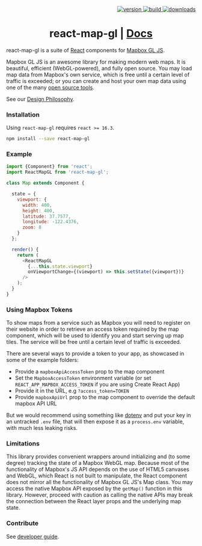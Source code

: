 <p align="right">
  <a href="https://npmjs.org/package/react-map-gl">
    <img src="https://img.shields.io/npm/v/react-map-gl.svg?style=flat-square" alt="version" />
  </a>
  <a href="https://travis-ci.com/visgl/react-map-gl">
    <img src="https://api.travis-ci.com/visgl/react-map-gl.svg?branch=master" alt="build" />
  </a>
  <a href="https://npmjs.org/package/react-map-gl">
    <img src="https://img.shields.io/npm/dm/react-map-gl.svg?style=flat-square" alt="downloads" />
  </a>
</p>

<h1 align="center">react-map-gl | <a href="https://visgl.github.io/react-map-gl">Docs</a></h1>

react-map-gl is a suite of [React](http://facebook.github.io/react/) components for
[Mapbox GL JS](https://github.com/mapbox/mapbox-gl-js).

Mapbox GL JS is an awesome library for making modern web maps. It is beautiful, efficient (WebGL-powered), and fully open source. You may load map data from Mapbox's own service, which is free until a certain level of traffic is exceeded; or you can create and host your own map data using one of the many [open source tools](https://github.com/mapbox/awesome-vector-tiles).

See our [Design Philosophy](docs/README.md#design-philosophy).

### Installation

Using `react-map-gl` requires `react >= 16.3`.

```sh
npm install --save react-map-gl
```

### Example

```js
import {Component} from 'react';
import ReactMapGL from 'react-map-gl';

class Map extends Component {

  state = {
    viewport: {
      width: 400,
      height: 400,
      latitude: 37.7577,
      longitude: -122.4376,
      zoom: 8
    }
  };

  render() {
    return (
      <ReactMapGL
        {...this.state.viewport}
        onViewportChange={(viewport) => this.setState({viewport})}
      />
    );
  }
}
```

### Using Mapbox Tokens

To show maps from a service such as Mapbox you will need to register on their website in order to retrieve an access token required by the map component, which will be used to identify you and start serving up map tiles. The service will be free until a certain level of traffic is exceeded.

There are several ways to provide a token to your app, as showcased in some of the example folders:

* Provide a `mapboxApiAccessToken` prop to the map component
* Set the `MapboxAccessToken` environment variable (or set `REACT_APP_MAPBOX_ACCESS_TOKEN` if you are using Create React App)
* Provide it in the URL, e.g `?access_token=TOKEN`
* Provide `mapboxApiUrl` prop to the map component to override the default mapbox API URL

But we would recommend using something like [dotenv](https://github.com/motdotla/dotenv) and put your key in an untracked `.env` file, that will then expose it as a `process.env` variable, with much less leaking risks.


### Limitations

This library provides convenient wrappers around initializing and (to some degree) tracking the state of a Mapbox WebGL map. Because most of the functionality of Mapbox's JS API depends on the use of HTML5 canvases and WebGL, which React is not built to manipulate, the React component does not mirror all the functionality of Mapbox GL JS's Map class. You may access the native Mapbox API exposed by the `getMap()` function in this library. However, proceed with caution as calling the native APIs may break the connection between the React layer props and the underlying map state.


### Contribute

See [developer guide](docs/developer-guide.md).
